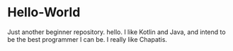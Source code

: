 # Hello-World
Just another beginner repository.
hello. I like Kotlin and Java, and intend to be the best programmer I can be.
I really like Chapatis.
